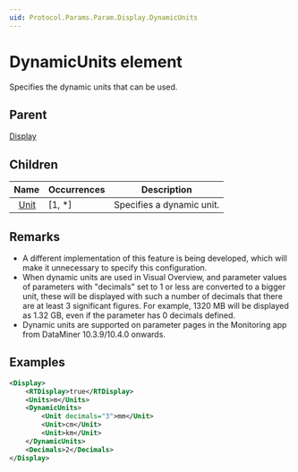 ```yaml
---
uid: Protocol.Params.Param.Display.DynamicUnits
---
```


# DynamicUnits element

<!-- RN 18321, RN 26318, RN26330 -->

Specifies the dynamic units that can be used.

## Parent

[Display](xref:Protocol.Params.Param.Display)

## Children

|Name|Occurrences|Description|
|--- |--- |--- |
|&nbsp;&nbsp;[Unit](xref:Protocol.Params.Param.Display.DynamicUnits.Unit)|[1, *]|Specifies a dynamic unit.|

## Remarks

- A different implementation of this feature is being developed, which will make it unnecessary to specify this configuration.
- When dynamic units are used in Visual Overview, and parameter values of parameters with "decimals" set to 1 or less are converted to a bigger unit, these will be displayed with such a number of decimals that there are at least 3 significant figures. For example, 1320 MB will be displayed as 1.32 GB, even if the parameter has 0 decimals defined.<!-- RN 27544 -->
- Dynamic units are supported on parameter pages in the Monitoring app from DataMiner 10.3.9/10.4.0 onwards.<!-- RN 36869 -->

## Examples

```xml
<Display>
    <RTDisplay>true</RTDisplay>
    <Units>m</Units>
    <DynamicUnits>
        <Unit decimals="3">mm</Unit>
        <Unit>cm</Unit>
        <Unit>km</Unit>
    </DynamicUnits>
    <Decimals>2</Decimals>
</Display>
```
